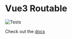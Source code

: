 # Vue3 Routable

![Tests](https://github.com/cleverplatypus/vue3-routable/actions/workflows/test.yml/badge.svg)

Check out the [docs](https://cleverplatypus.github.io/vue3-routable)
